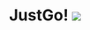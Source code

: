 <div align='center'>
  <h1>
    <div display='flex' align-items='center' vertical-align='center'>
      JustGo!
      <img src='https://user-images.githubusercontent.com/23531034/148371444-6a9e799d-74ba-4c96-be74-b5610618bafe.png' />
    </div>
  </h1>
</div>
